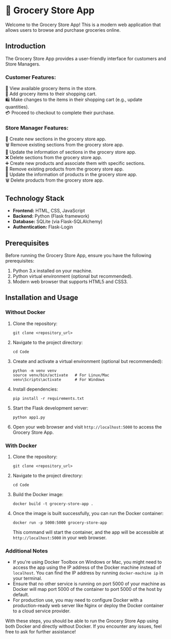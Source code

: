 # 🛒 Grocery Store App

Welcome to the Grocery Store App! This is a modern web application that allows users to browse and purchase groceries online.

## Introduction

The Grocery Store App provides a user-friendly interface for customers and Store Managers.

### Customer Features:

👀 View available grocery items in the store.  
🛒 Add grocery items to their shopping cart.  
🛍️ Make changes to the items in their shopping cart (e.g., update quantities).  
💳 Proceed to checkout to complete their purchase.

### Store Manager Features:

🏢 Create new sections in the grocery store app.  
🗑️ Remove existing sections from the grocery store app.  
📝 Update the information of sections in the grocery store app.  
❌ Delete sections from the grocery store app.  
➕ Create new products and associate them with specific sections.  
🔖 Remove existing products from the grocery store app.  
🔧 Update the information of products in the grocery store app.  
🗑️ Delete products from the grocery store app.

## Technology Stack

- **Frontend:** HTML, CSS, JavaScript
- **Backend:** Python (Flask framework)
- **Database:** SQLite (via Flask-SQLAlchemy)
- **Authentication:** Flask-Login

## Prerequisites

Before running the Grocery Store App, ensure you have the following prerequisites:

1. Python 3.x installed on your machine.
2. Python virtual environment (optional but recommended).
3. Modern web browser that supports HTML5 and CSS3.

## Installation and Usage

### Without Docker

1. Clone the repository:
   ```
   git clone <repository_url>
   ```

2. Navigate to the project directory:
   ```
   cd Code
   ```

3. Create and activate a virtual environment (optional but recommended):
   ```
   python -m venv venv
   source venv/bin/activate   # For Linux/Mac
   venv\Scripts\activate      # For Windows
   ```

4. Install dependencies:
   ```
   pip install -r requirements.txt
   ```

5. Start the Flask development server:
   ```
   python app1.py
   ```

6. Open your web browser and visit `http://localhost:5000` to access the Grocery Store App.

### With Docker

1. Clone the repository:
   ```
   git clone <repository_url>
   ```

2. Navigate to the project directory:
   ```
   cd Code
   ```

3. Build the Docker image:
   ```
   docker build -t grocery-store-app .
   ```

4. Once the image is built successfully, you can run the Docker container:
   ```
   docker run -p 5000:5000 grocery-store-app
   ```

   This command will start the container, and the app will be accessible at `http://localhost:5000` in your web browser.

### Additional Notes

- If you're using Docker Toolbox on Windows or Mac, you might need to access the app using the IP address of the Docker machine instead of `localhost`. You can find the IP address by running `docker-machine ip` in your terminal.
- Ensure that no other service is running on port 5000 of your machine as Docker will map port 5000 of the container to port 5000 of the host by default.
- For production use, you may need to configure Docker with a production-ready web server like Nginx or deploy the Docker container to a cloud service provider.

With these steps, you should be able to run the Grocery Store App using both Docker and directly without Docker. If you encounter any issues, feel free to ask for further assistance!
